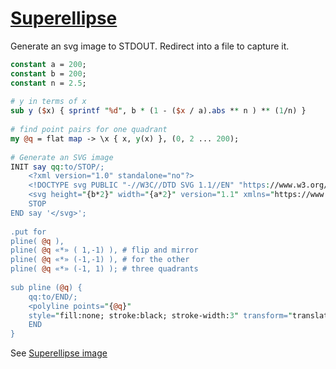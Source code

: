 [1]: https://rosettacode.org/wiki/Superellipse

# [Superellipse][1]

Generate an svg image to STDOUT. Redirect into a file to capture it.

```perl
constant a = 200;
constant b = 200;
constant n = 2.5;
 
# y in terms of x
sub y ($x) { sprintf "%d", b * (1 - ($x / a).abs ** n ) ** (1/n) }
 
# find point pairs for one quadrant
my @q = flat map -> \x { x, y(x) }, (0, 2 ... 200);
 
# Generate an SVG image
INIT say qq:to/STOP/;
    <?xml version="1.0" standalone="no"?>
    <!DOCTYPE svg PUBLIC "-//W3C//DTD SVG 1.1//EN" "https://www.w3.org/Graphics/SVG/1.1/DTD/svg11.dtd">
    <svg height="{b*2}" width="{a*2}" version="1.1" xmlns="https://www.w3.org/2000/svg">
    STOP
END say '</svg>';
 
.put for
pline( @q ),
pline( @q «*» ( 1,-1) ), # flip and mirror
pline( @q «*» (-1,-1) ), # for the other
pline( @q «*» (-1, 1) ); # three quadrants
 
sub pline (@q) {
    qq:to/END/;
    <polyline points="{@q}"
    style="fill:none; stroke:black; stroke-width:3" transform="translate({a}, {b})" />
    END
}
```


See [Superellipse image](https://gist.github.com/thundergnat/cc41a5fae7021803496c#file-superellipse-svg)
